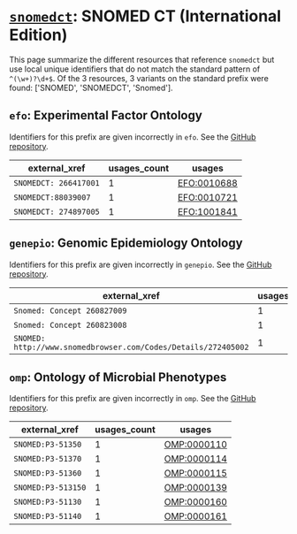 # [`snomedct`](https://bioregistry.io/snomedct): SNOMED CT (International Edition)

This page summarize the different resources that reference `snomedct`
but use local unique identifiers that do not match the standard pattern of
`^(\w+)?\d+$`. Of the 3 resources,
3 variants on the standard prefix were found: ['SNOMED', 'SNOMEDCT', 'Snomed'].

## `efo`: Experimental Factor Ontology

Identifiers for this prefix are given incorrectly in `efo`. See the [GitHub repository](https://github.com/EBISPOT/efo/).

| external_xref         |   usages_count | usages                                              |
|-----------------------|----------------|-----------------------------------------------------|
| `SNOMEDCT: 266417001` |              1 | [EFO:0010688](http://www.ebi.ac.uk/efo/EFO_0010688) |
| `SNOMEDCT:88039007 `  |              1 | [EFO:0010721](http://www.ebi.ac.uk/efo/EFO_0010721) |
| `SNOMEDCT: 274897005` |              1 | [EFO:1001841](http://www.ebi.ac.uk/efo/EFO_1001841) |

## `genepio`: Genomic Epidemiology Ontology

Identifiers for this prefix are given incorrectly in `genepio`. See the [GitHub repository](https://github.com/GenEpiO/genepio).

| external_xref                                                  |   usages_count | usages                                                            |
|----------------------------------------------------------------|----------------|-------------------------------------------------------------------|
| `Snomed: Concept 260827009`                                    |              1 | [GENEPIO:0001076](http://purl.obolibrary.org/obo/GENEPIO_0001076) |
| `Snomed: Concept 260823008`                                    |              1 | [GENEPIO:0001077](http://purl.obolibrary.org/obo/GENEPIO_0001077) |
| `SNOMED: http://www.snomedbrowser.com/Codes/Details/272405002` |              1 | [GENEPIO:0001719](http://purl.obolibrary.org/obo/GENEPIO_0001719) |

## `omp`: Ontology of Microbial Phenotypes

Identifiers for this prefix are given incorrectly in `omp`. See the [GitHub repository](https://github.com/microbialphenotypes/OMP-ontology).

| external_xref      |   usages_count | usages                                                    |
|--------------------|----------------|-----------------------------------------------------------|
| `SNOMED:P3-51350`  |              1 | [OMP:0000110](http://purl.obolibrary.org/obo/OMP_0000110) |
| `SNOMED:P3-51370`  |              1 | [OMP:0000114](http://purl.obolibrary.org/obo/OMP_0000114) |
| `SNOMED:P3-51360`  |              1 | [OMP:0000115](http://purl.obolibrary.org/obo/OMP_0000115) |
| `SNOMED:P3-513150` |              1 | [OMP:0000139](http://purl.obolibrary.org/obo/OMP_0000139) |
| `SNOMED:P3-51130`  |              1 | [OMP:0000160](http://purl.obolibrary.org/obo/OMP_0000160) |
| `SNOMED:P3-51140`  |              1 | [OMP:0000161](http://purl.obolibrary.org/obo/OMP_0000161) |

